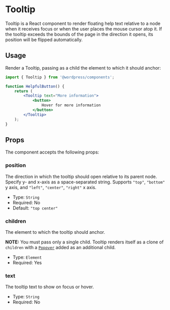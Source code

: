 Tooltip
=======

Tooltip is a React component to render floating help text relative to a node when it receives focus or when the user places the mouse cursor atop it. If the tooltip exceeds the bounds of the page in the direction it opens, its position will be flipped automatically.

## Usage

Render a Tooltip, passing as a child the element to which it should anchor:

```jsx
import { Tooltip } from '@wordpress/components';

function HelpfulButton() {
	return (
		<Tooltip text="More information">
			<button>
				Hover for more information
			</button>
		</Tooltip>
	);
}
```

## Props

The component accepts the following props:

### position

The direction in which the tooltip should open relative to its parent node. Specify y- and x-axis as a space-separated string. Supports `"top"`, `"bottom"` y axis, and `"left"`, `"center"`, `"right"` x axis.

- Type: `String`
- Required: No
- Default: `"top center"`

### children

The element to which the tooltip should anchor.

__NOTE:__ You must pass only a single child. Tooltip renders itself as a clone of `children` with a [`Popover`](../popover) added as an additional child.

- Type: `Element`
- Required: Yes

### text

The tooltip text to show on focus or hover.

- Type: `String`
- Required: No
